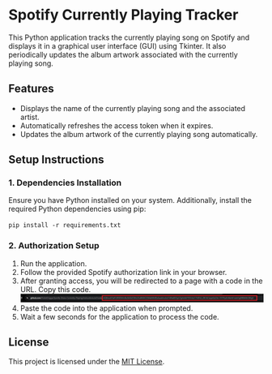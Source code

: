 # Spotify Currently Playing Tracker

This Python application tracks the currently playing song on Spotify and displays it in a graphical user interface (GUI) using Tkinter. It also periodically updates the album artwork associated with the currently playing song.

## Features

- Displays the name of the currently playing song and the associated artist.
- Automatically refreshes the access token when it expires.
- Updates the album artwork of the currently playing song automatically.

## Setup Instructions

### 1. Dependencies Installation

Ensure you have Python installed on your system. Additionally, install the required Python dependencies using pip:

`pip install -r requirements.txt`

### 2. Authorization Setup

1. Run the application.
2. Follow the provided Spotify authorization link in your browser.
3. After granting access, you will be redirected to a page with a code in the URL. Copy this code.
   ![Image showing the part users needs to copy](/img/code.png)
4. Paste the code into the application when prompted.
5. Wait a few seconds for the application to process the code.

## License

This project is licensed under the [MIT License](LICENSE).
